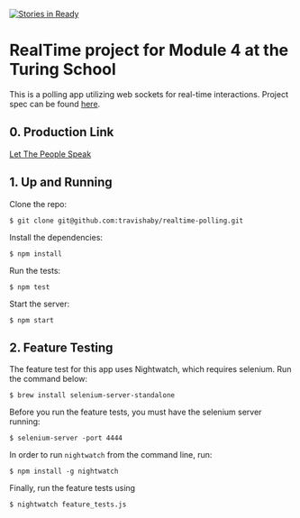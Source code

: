 [![Stories in Ready](https://badge.waffle.io/travishaby/realtime-polling.png?label=ready&title=Ready)](https://waffle.io/travishaby/realtime-polling)
# RealTime project for Module 4 at the Turing School

This is a polling app utilizing web sockets for real-time interactions. Project spec can be found [here](https://github.com/turingschool/curriculum/blob/master/source/projects/real_time.markdown).

## 0. Production Link

[Let The People Speak](http://let-the-people-speak.herokuapp.com)

## 1. Up and Running

Clone the repo:

```
$ git clone git@github.com:travishaby/realtime-polling.git
```

Install the dependencies:

```
$ npm install
```

Run the tests:

```
$ npm test
```

Start the server:

```
$ npm start
```

## 2. Feature Testing

The feature test for this app uses Nightwatch, which requires selenium. Run the command below:
```
$ brew install selenium-server-standalone
```
Before you run the feature tests, you must have the selenium server running:
```
$ selenium-server -port 4444
```
In order to run `nightwatch` from the command line, run:
```
$ npm install -g nightwatch
```
Finally, run the feature tests using
```
$ nightwatch feature_tests.js
```
